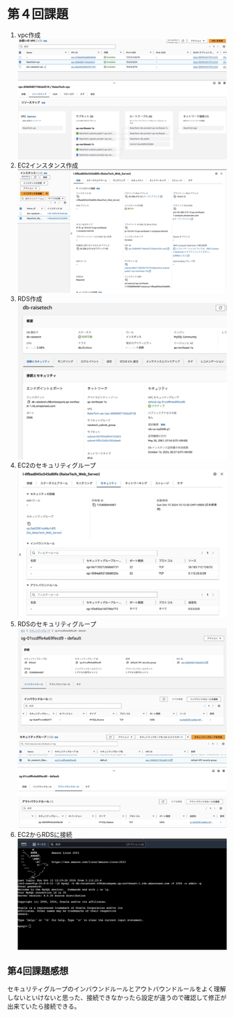 # 第４回課題
1. vpc作成
![vpc_root](screenshots/img/vpc_root.jpg)
2. EC2インスタンス作成
![ec2_create](screenshots/img/ec2_create.jpg)
3. RDS作成
![RDS_create](screenshots/img/RDS_create.jpg)
4. EC2のセキュリティグループ
![ec2_sg](screenshots/img/ec2_sg.jpg)
5. RDSのセキュリティグループ
![db_sg](screenshots/img/db_sg.jpg)
![db_sg2](screenshots/img/db_sg2.jpg)
6. EC2からRDSに接続
![db_server_connect](screenshots/img/db_server_connect.jpg)
## 第4回課題感想
セキュリティグループのインバウンドルールとアウトバウンドルールをよく理解しないといけないと思った、接続できなかったら設定が違うので確認して修正が出来ていたら接続できる。